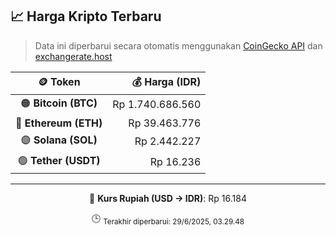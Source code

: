 

<!-- HARGA_KRIPTO -->
## 📈 Harga Kripto Terbaru

> Data ini diperbarui secara otomatis menggunakan [CoinGecko API](https://www.coingecko.com/) dan [exchangerate.host](https://exchangerate.host/)

<div align="center">

| 🪙 Token | 💰 Harga (IDR) |
|:------:|---------------:|
| 🟠 **Bitcoin (BTC)**   | Rp 1.740.686.560 |
| 🔵 **Ethereum (ETH)**  | Rp 39.463.776 |
| 🟣 **Solana (SOL)**    | Rp 2.442.227 |
| 🟢 **Tether (USDT)**   | Rp 16.236 |

---

💱 **Kurs Rupiah (USD → IDR)**: Rp 16.184

🕒 <sub>Terakhir diperbarui: 29/6/2025, 03.29.48</sub>

</div>
<!-- /HARGA_KRIPTO -->